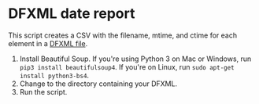 # DFXML date report

This script creates a CSV with the filename, mtime, and ctime for each <fileobject> element in a [DFXML file](https://github.com/dfxml-working-group/dfxml_python).

1. Install Beautiful Soup. If you're using Python 3 on Mac or Windows, run `pip3 install beautifulsoup4`. If you're on Linux, run `sudo apt-get install python3-bs4`.
2. Change to the directory containing your DFXML.
3. Run the script.